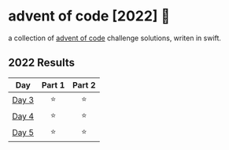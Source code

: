 # advent of code [2022] 🎄

a collection of [advent of code](https://adventofcode.com/2022) challenge solutions, writen in swift.

<!--- advent_readme_stars table --->

## 2022 Results

| Day                                          | Part 1 | Part 2 |
|:--------------------------------------------:|:------:|:------:|
| [Day 3](https://adventofcode.com/2022/day/3) | ⭐      | ⭐      |
| [Day 4](https://adventofcode.com/2022/day/4) | ⭐      | ⭐      |
| [Day 5](https://adventofcode.com/2022/day/5) | ⭐      | ⭐      |

<!--- advent_readme_stars table --->
